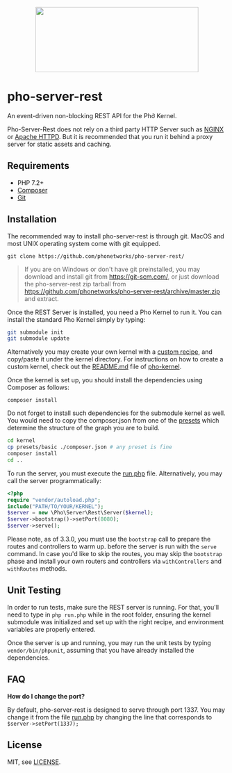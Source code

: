 <p align="center">
  <img width="375" height="150" src="https://github.com/phonetworks/commons-php/raw/master/.github/cover-smaller.png">
</p>

# pho-server-rest

An event-driven non-blocking REST API for the Phở Kernel.

Pho-Server-Rest does not rely on a third party HTTP Server such as [NGINX](https://nginx.org/en/) or [Apache HTTPD](https://httpd.apache.org/). But it is recommended that you run it behind a proxy server for static assets and caching.

## Requirements

* PHP 7.2+
* [Composer](https://getcomposer.org/)
* [Git](https://git-scm.com/)

## Installation

The recommended way to install pho-server-rest is through git. MacOS and most UNIX operating system come with git equipped.

```git clone https://github.com/phonetworks/pho-server-rest/```

> If you are on Windows or don't have git preinstalled, you may download and install git from https://git-scm.com/, 
> or just download the pho-server-rest zip tarball from https://github.com/phonetworks/pho-server-rest/archive/master.zip 
> and extract.

Once the REST Server is installed, you need a Pho Kernel to run it. You can install the standard Pho Kernel simply by typing:

```sh
git submodule init
git submodule update
```

Alternatively you may create your own kernel with a [custom recipe](https://github.com/pho-recipes), and copy/paste it under the kernel directory. For instructions on how to create a custom kernel, check out the [README.md](https://github.com/phonetworks/pho-kernel/blob/master/README.md) file of [pho-kernel](https://github.com/phonetworks/pho-kernel/).

Once the kernel is set up, you should install the dependencies using Composer as follows:

```composer install```

Do not forget to install such dependencies for the submodule kernel as well. You would need to copy the composer.json from one of the [presets](https://github.com/phonetworks/pho-kernel/tree/master/presets) which determine the structure of the graph you are to build.

```sh
cd kernel
cp presets/basic ./composer.json # any preset is fine
composer install
cd ..
```

To run the server, you must execute the [run.php](https://github.com/phonetworks/pho-server-rest/tree/master/run.php) file. Alternatively, you may call the server programmatically:

```php
<?php
require "vendor/autoload.php";
include("PATH/TO/YOUR/KERNEL");
$server = new \Pho\Server\Rest\Server($kernel);
$server->bootstrap()->setPort(8080);
$server->serve();
```

Please note, as of 3.3.0, you must use the `bootstrap` call to prepare the routes and controllers to warm up.
before the server is run with the `serve` command. In case you'd like to skip the routes, you may skip the
`bootstrap` phase and install your own routers and controllers via `withControllers` and `withRoutes` methods.

## Unit Testing

In order to run tests, make sure the REST server is running. For that, you'll need to type in `php run.php` while in the root folder, ensuring the kernel submodule was initialized and set up with the right recipe, and environment variables are properly entered.

Once the server is up and running, you may run the unit tests by typing `vendor/bin/phpunit`, assuming that you have already installed the dependencies.

## FAQ

**How do I change the port?**

By default, pho-server-rest is designed to serve through port 1337. You may change it from the file [run.php](https://github.com/phonetworks/pho-server-rest/blob/master/run.php) by changing the line that corresponds to ```$server->setPort(1337);```

## License

MIT, see [LICENSE](https://github.com/phonetworks/pho-microkernel/blob/master/LICENSE).
